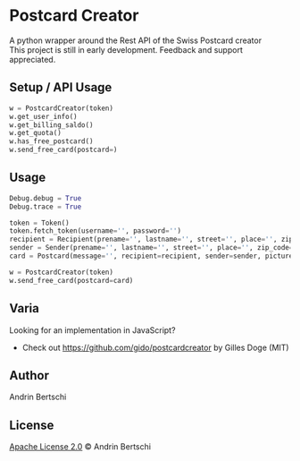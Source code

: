 # Postcard Creator

A python wrapper around the Rest API of the Swiss Postcard creator  
This project is still in early development. Feedback and support appreciated.

## Setup / API Usage
```python
w = PostcardCreator(token)
w.get_user_info()
w.get_billing_saldo()
w.get_quota()
w.has_free_postcard()
w.send_free_card(postcard=)
```

## Usage

```python
Debug.debug = True
Debug.trace = True

token = Token()
token.fetch_token(username='', password='')
recipient = Recipient(prename='', lastname='', street='', place='', zip_code=0000)
sender = Sender(prename='', lastname='', street='', place='', zip_code=0000)
card = Postcard(message='', recipient=recipient, sender=sender, picture_location='./asset.jpg')

w = PostcardCreator(token)
w.send_free_card(postcard=card)
```
## Varia
Looking for an implementation in JavaScript?
- Check out https://github.com/gido/postcardcreator by Gilles Doge (MIT) 

## Author

Andrin Bertschi

## License

[Apache License 2.0](LICENSE.md) © Andrin Bertschi
